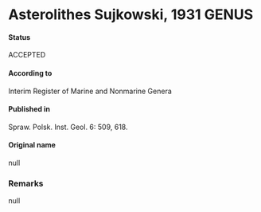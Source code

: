 Asterolithes Sujkowski, 1931 GENUS
=======

#### Status
ACCEPTED

#### According to
Interim Register of Marine and Nonmarine Genera

#### Published in
Spraw. Polsk. Inst. Geol. 6: 509, 618.

#### Original name
null

### Remarks
null